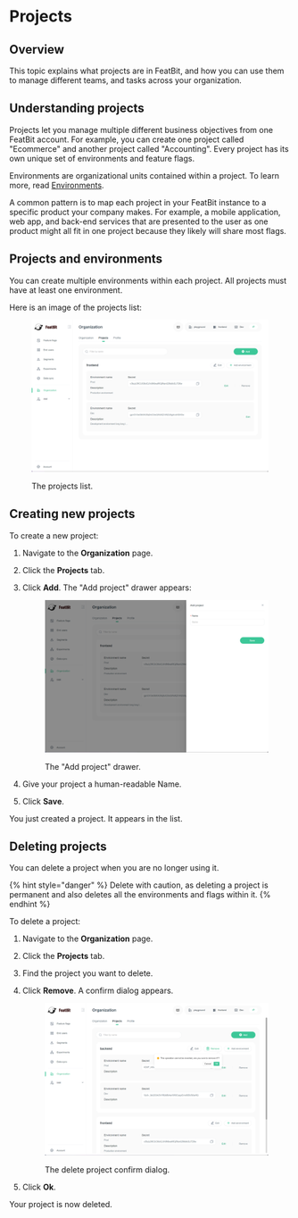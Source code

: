 # Projects

## Overview

This topic explains what projects are in FeatBit, and how you can use them to manage different teams, and tasks across your organization.

## Understanding projects

Projects let you manage multiple different business objectives from one FeatBit account. For example, you can create one project called "Ecommerce" and another project called "Accounting". Every project has its own unique set of environments and feature flags.

Environments are organizational units contained within a project. To learn more, read [Environments](environments.md).

A common pattern is to map each project in your FeatBit instance to a specific product your company makes. For example, a mobile application, web app, and back-end services that are presented to the user as one product might all fit in one project because they likely will share most flags.

## Projects and environments

You can create multiple environments within each project. All projects must have at least one environment.

Here is an image of the projects list:

<figure><img src="../../.gitbook/assets/projects.png" alt=""><figcaption><p>The projects list.</p></figcaption></figure>

## Creating new projects

To create a new project:

1. Navigate to the **Organization** page.
2. Click the **Projects** tab.
3.  Click **Add**. The "Add project" drawer appears:&#x20;

    <figure><img src="../../.gitbook/assets/add-project.png" alt=""><figcaption><p>The "Add project" drawer.</p></figcaption></figure>
4. Give your project a human-readable Name.
5. Click **Save**.

You just created a project. It appears in the list.

## Deleting projects

You can delete a project when you are no longer using it.&#x20;

{% hint style="danger" %}
Delete with caution, as deleting a project is permanent and also deletes all the environments and flags within it.
{% endhint %}

To delete a project:

1. Navigate to the **Organization** page.
2. Click the **Projects** tab.
3. Find the project you want to delete.
4.  Click **Remove**. A confirm dialog appears.&#x20;

    <figure><img src="../../.gitbook/assets/delete-project.png" alt=""><figcaption><p>The delete project confirm dialog.</p></figcaption></figure>
5. Click **Ok**.

Your project is now deleted.
